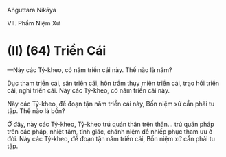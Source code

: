 Aṅguttara Nikāya

VII. Phẩm Niệm Xứ

# (II) (64) Triền Cái

—Này các Tỷ-kheo, có năm triền cái này. Thế nào là năm?

Dục tham triền cái, sân triền cái, hôn trầm thụy miên triền cái, trạo hối triền cái, nghi triền cái. Này các Tỷ-kheo, có năm triền cái này.

Này các Tỷ-kheo, để đoạn tận năm triền cái này, Bốn niệm xứ cần phải tu tập. Thế nào là bốn?

Ở đây, này các Tỷ-kheo, Tỷ-kheo trú quán thân trên thân... trú quán pháp trên các pháp, nhiệt tâm, tỉnh giác, chánh niệm để nhiếp phục tham ưu ở đời. Này các Tỷ-kheo, để đoạn tận năm triền cái, Bốn niệm xứ cần phải tu tập.

